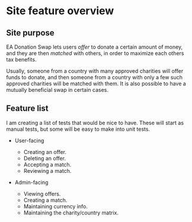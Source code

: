 # Site feature overview

## Site purpose

EA Donation Swap lets users *offer* to donate a certain amount of money, and they are then *matched* with others, in order to maximize each others tax benefits.

Usually, someone from a country with many approved charities will offer funds to donate, and then someone from a country with only a few such  approved charities will be matched with them. It is also possible to have a mutually beneficial swap in certain cases.


## Feature list

I am creating a list of tests that would be nice to have. These will start as manual tests, but some will be easy to make into unit tests.

- User-facing
    - Creating an offer.
    - Deleting an offer.
    - Accepting a match.
    - Reviewing a match.

- Admin-facing
    - Viewing offers.
    - Creating a match.
    - Maintaining currency info.
    - Maintaining the charity/country matrix.

